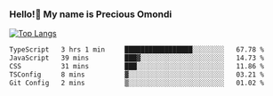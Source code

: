 ### Hello!👋 My name is Precious Omondi 

[![Top Langs](https://github-readme-stats.vercel.app/api/top-langs/?username=Presho99&langs_count=8&theme=dark)](https://github.com/Presho99/github-readme-stats)



<!--START_SECTION:waka-->

```txt
TypeScript   3 hrs 1 min     █████████████████░░░░░░░░   67.78 %
JavaScript   39 mins         ███▓░░░░░░░░░░░░░░░░░░░░░   14.73 %
CSS          31 mins         ███░░░░░░░░░░░░░░░░░░░░░░   11.86 %
TSConfig     8 mins          ▓░░░░░░░░░░░░░░░░░░░░░░░░   03.21 %
Git Config   2 mins          ▒░░░░░░░░░░░░░░░░░░░░░░░░   01.02 %
```

<!--END_SECTION:waka-->

